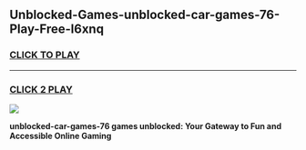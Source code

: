 
## Unblocked-Games-unblocked-car-games-76-Play-Free-l6xnq
<h3>
<a href="https://premium76.site?title=unblocked-car-games-76&ref=20A">CLICK TO PLAY</a></h3>
<hr>

<h3>
<a href="https://premium76.site?title=unblocked-car-games-76&ref=20A">CLICK 2 PLAY</a>
  
</h3>

<a href="https://premium76.site?title=unblocked-car-games-76&ref=20A"><img src="https://clearcache.store/games.png"></a>


**unblocked-car-games-76 games unblocked: Your Gateway to Fun and Accessible Online Gaming**
